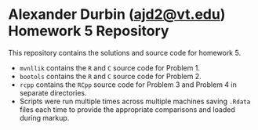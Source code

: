 # Alexander Durbin (ajd2@vt.edu) Homework 5 Repository

This repository contains the solutions and source code for homework 5.
- `mvnllik` contains the `R` and `C` source code for Problem 1.
- `bootols` contains the `R` and `C` source code for Problem 2.
- `rcpp` contains the `RCpp` source code for Problem 3 and Problem 4 in
  separate directories.
- Scripts were run multiple times across multiple machines saving `.Rdata`
  files each time to provide the appropriate comparisons and loaded during
  markup.
